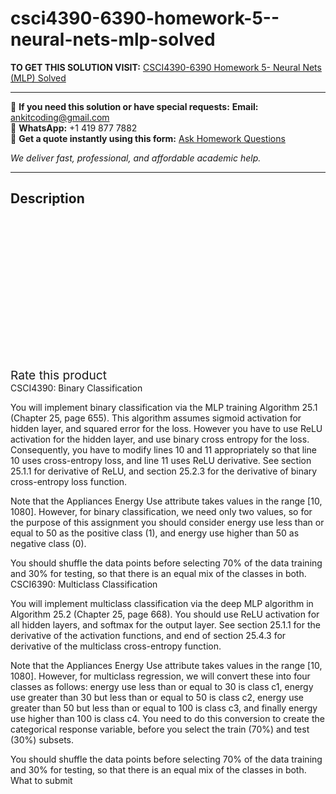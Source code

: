 # csci4390-6390-homework-5--neural-nets-mlp-solved
**TO GET THIS SOLUTION VISIT:** [CSCI4390-6390 Homework 5- Neural Nets (MLP) Solved](https://www.ankitcodinghub.com/product/csci4390-6390-homework-5-neural-nets-mlp-solved/)


---

📩 **If you need this solution or have special requests:** **Email:** ankitcoding@gmail.com  
📱 **WhatsApp:** +1 419 877 7882  
📄 **Get a quote instantly using this form:** [Ask Homework Questions](https://www.ankitcodinghub.com/services/ask-homework-questions/)

*We deliver fast, professional, and affordable academic help.*

---

<h2>Description</h2>



<div class="kk-star-ratings kksr-auto kksr-align-center kksr-valign-top" data-payload="{&quot;align&quot;:&quot;center&quot;,&quot;id&quot;:&quot;92568&quot;,&quot;slug&quot;:&quot;default&quot;,&quot;valign&quot;:&quot;top&quot;,&quot;ignore&quot;:&quot;&quot;,&quot;reference&quot;:&quot;auto&quot;,&quot;class&quot;:&quot;&quot;,&quot;count&quot;:&quot;0&quot;,&quot;legendonly&quot;:&quot;&quot;,&quot;readonly&quot;:&quot;&quot;,&quot;score&quot;:&quot;0&quot;,&quot;starsonly&quot;:&quot;&quot;,&quot;best&quot;:&quot;5&quot;,&quot;gap&quot;:&quot;4&quot;,&quot;greet&quot;:&quot;Rate this product&quot;,&quot;legend&quot;:&quot;0\/5 - (0 votes)&quot;,&quot;size&quot;:&quot;24&quot;,&quot;title&quot;:&quot;CSCI4390-6390 Homework 5- Neural Nets (MLP) Solved&quot;,&quot;width&quot;:&quot;0&quot;,&quot;_legend&quot;:&quot;{score}\/{best} - ({count} {votes})&quot;,&quot;font_factor&quot;:&quot;1.25&quot;}">

<div class="kksr-stars">

<div class="kksr-stars-inactive">
            <div class="kksr-star" data-star="1" style="padding-right: 4px">


<div class="kksr-icon" style="width: 24px; height: 24px;"></div>
        </div>
            <div class="kksr-star" data-star="2" style="padding-right: 4px">


<div class="kksr-icon" style="width: 24px; height: 24px;"></div>
        </div>
            <div class="kksr-star" data-star="3" style="padding-right: 4px">


<div class="kksr-icon" style="width: 24px; height: 24px;"></div>
        </div>
            <div class="kksr-star" data-star="4" style="padding-right: 4px">


<div class="kksr-icon" style="width: 24px; height: 24px;"></div>
        </div>
            <div class="kksr-star" data-star="5" style="padding-right: 4px">


<div class="kksr-icon" style="width: 24px; height: 24px;"></div>
        </div>
    </div>

<div class="kksr-stars-active" style="width: 0px;">
            <div class="kksr-star" style="padding-right: 4px">


<div class="kksr-icon" style="width: 24px; height: 24px;"></div>
        </div>
            <div class="kksr-star" style="padding-right: 4px">


<div class="kksr-icon" style="width: 24px; height: 24px;"></div>
        </div>
            <div class="kksr-star" style="padding-right: 4px">


<div class="kksr-icon" style="width: 24px; height: 24px;"></div>
        </div>
            <div class="kksr-star" style="padding-right: 4px">


<div class="kksr-icon" style="width: 24px; height: 24px;"></div>
        </div>
            <div class="kksr-star" style="padding-right: 4px">


<div class="kksr-icon" style="width: 24px; height: 24px;"></div>
        </div>
    </div>
</div>


<div class="kksr-legend" style="font-size: 19.2px;">
            <span class="kksr-muted">Rate this product</span>
    </div>
    </div>
<div class="page" title="Page 1">
<div class="section">
<div class="layoutArea">
<div class="column">
CSCI4390: Binary Classification

You will implement binary classification via the MLP training Algorithm 25.1 (Chapter 25, page 655). This algorithm assumes sigmoid activation for hidden layer, and squared error for the loss. However you have to use ReLU activation for the hidden layer, and use binary cross entropy for the loss. Consequently, you have to modify lines 10 and 11 appropriately so that line 10 uses cross-entropy loss, and line 11 uses ReLU derivative. See section 25.1.1 for derivative of ReLU, and section 25.2.3 for the derivative of binary cross-entropy loss function.

Note that the Appliances Energy Use attribute takes values in the range [10, 1080]. However, for binary classification, we need only two values, so for the purpose of this assignment you should consider energy use less than or equal to 50 as the positive class (1), and energy use higher than 50 as negative class (0).

You should shuffle the data points before selecting 70% of the data training and 30% for testing, so that there is an equal mix of the classes in both. CSCI6390: Multiclass Classification

You will implement multiclass classification via the deep MLP algorithm in Algorithm 25.2 (Chapter 25, page 668). You should use ReLU activation for all hidden layers, and softmax for the output layer. See section 25.1.1 for the derivative of the activation functions, and end of section 25.4.3 for derivative of the multiclass cross-entropy function.

Note that the Appliances Energy Use attribute takes values in the range [10, 1080]. However, for multiclass regression, we will convert these into four classes as follows: energy use less than or equal to 30 is class c1, energy use greater than 30 but less than or equal to 50 is class c2, energy use greater than 50 but less than or equal to 100 is class c3, and finally energy use higher than 100 is class c4. You need to do this conversion to create the categorical response variable, before you select the train (70%) and test (30%) subsets.

You should shuffle the data points before selecting 70% of the data training and 30% for testing, so that there is an equal mix of the classes in both. What to submit

</div>
</div>
</div>
</div>
